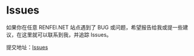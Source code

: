 # Issues

如果你在任意 RENFEI.NET 站点遇到了 BUG 或问题，希望报告给我或提一些建议，在这里就可以联系到我，并追踪 Issues。

提交地址：[Issues](https://github.com/renfei/issues/issues)